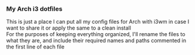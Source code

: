 ### My Arch i3 dotfiles
This is just a place I can put all my config files for Arch with i3wm in case I want to share it or apply the same to a clean install\
For the purposes of keeping everything organized, I'll rename the files to what they are, and include their required names and paths commented in the first line of each file
